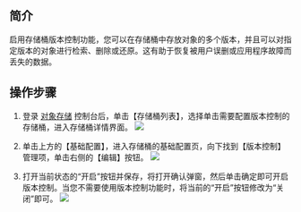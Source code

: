 ## 简介
启用存储桶版本控制功能，您可以在存储桶中存放对象的多个版本，并且可以对指定版本的对象进行检索、删除或还原。这有助于恢复被用户误删或应用程序故障而丢失的数据。

## 操作步骤
1. 登录 [对象存储](https://console.cloud.tencent.com/cos5) 控制台后，单击【存储桶列表】，选择单击需要配置版本控制的存储桶，进入存储桶详情界面。
![](https://main.qcloudimg.com/raw/94520df563736af8c38de12cda21912f.png)

2. 单击上方的【基础配置】，进入存储桶的基础配置页，向下找到【版本控制】管理项，单击右侧的【编辑】按钮。
![](https://main.qcloudimg.com/raw/6480448fba1c5773c3467b1e803f764a.png)

3. 打开当前状态的“开启”按钮并保存，将打开确认弹窗，然后单击确定即可开启版本控制。当您不需要使用版本控制功能时，将当前的“开启”按钮修改为“关闭”即可。
![](https://main.qcloudimg.com/raw/9205831e84f92d179c3c19d66369783c.png)
